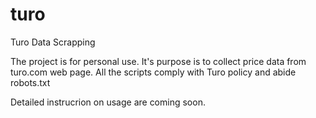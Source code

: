 # turo

Turo Data Scrapping

The project is for personal use. It's purpose is to collect price data from turo.com web page. All the scripts comply with Turo policy and abide robots.txt

Detailed instrucrion on usage are coming soon.

